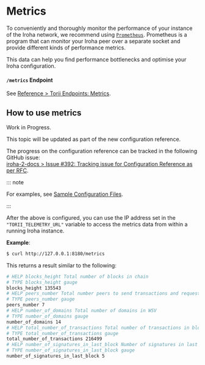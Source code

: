 # Metrics

To conveniently and thoroughly monitor the performance of your instance of the Iroha network, we recommend using [`Prometheus`](https://prometheus.io/). Prometheus is a program that can monitor your Iroha peer over a separate socket and provide different kinds of performance metrics.

This data can help you find performance bottlenecks and optimise your Iroha configuration.

#### `/metrics` Endpoint

See [Reference > Torii Endpoints: Metrics](../../reference/torii-endpoints.md#metrics).

## How to use metrics

<!-- TODO: Update this subtopic as part of PR #397: https://github.com/hyperledger-iroha/iroha-2-docs/pull/397 -->

Work in Progress.

This topic will be updated as part of the new configuration reference.

The progress on the configuration reference can be tracked in the following GitHub issue:\
[iroha-2-docs > Issue #392: Tracking issue for Configuration Reference as per RFC](https://github.com/hyperledger-iroha/iroha-2-docs/issues/392).

::: note

For examples, see [Sample Configuration Files](../configure/sample-configuration.md).

:::

After the above is configured, you can use the IP address set in the `"TORII_TELEMETRY_URL"` variable to access the metrics data from within a running Iroha instance.

**Example**:

```bash
$ curl http://127.0.0.1:8180/metrics
```

This returns a result similar to the following:

```bash
# HELP blocks_height Total number of blocks in chain
# TYPE blocks_height gauge
blocks_height 135543
# HELP peers_number Total number peers to send transactions and request proposals
# TYPE peers_number gauge
peers_number 7
# HELP number_of_domains Total number of domains in WSV
# TYPE number_of_domains gauge
number_of_domains 14
# HELP total_number_of_transactions Total number of transactions in blockchain
# TYPE total_number_of_transactions gauge
total_number_of_transactions 216499
# HELP number_of_signatures_in_last_block Number of signatures in last block
# TYPE number_of_signatures_in_last_block gauge
number_of_signatures_in_last_block 5
```
